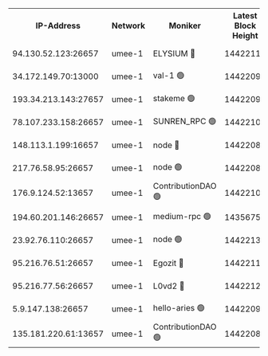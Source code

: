 


<table><tr><th>IP-Address</th><th>Network</th><th>Moniker</th><th>Latest Block Height</th><th>Earliest Block Height</th><th>Catching Up</th><th>Tx Index</th><th>Voting Power</th><th>Scan Time</th></tr><tr><td>94.130.52.123:26657</td><td>umee-1</td><td>ELYSIUM 🔴</td><td>14422118</td><td>3216011</td><td>False</td><td>off</td><td>26972407</td><td>2024-10-26T06:00:38.977535801UTC</td></tr><tr><td>34.172.149.70:13000</td><td>umee-1</td><td>val-1 🟢</td><td>14422098</td><td>12632001</td><td>False</td><td>off</td><td>0</td><td>2024-10-26T05:58:39.363375863UTC</td></tr><tr><td>193.34.213.143:27657</td><td>umee-1</td><td>stakeme 🟢</td><td>14422092</td><td>12950170</td><td>False</td><td>off</td><td>0</td><td>2024-10-26T05:58:06.514154363UTC</td></tr><tr><td>78.107.233.158:26657</td><td>umee-1</td><td>SUNREN_RPC 🟢</td><td>14422105</td><td>13338194</td><td>False</td><td>on</td><td>0</td><td>2024-10-26T05:59:22.135864315UTC</td></tr><tr><td>148.113.1.199:16657</td><td>umee-1</td><td>node 🔴</td><td>14422086</td><td>13570001</td><td>False</td><td>off</td><td>1636217</td><td>2024-10-26T05:57:31.834833687UTC</td></tr><tr><td>217.76.58.95:26657</td><td>umee-1</td><td>node 🟢</td><td>14422082</td><td>13846001</td><td>False</td><td>on</td><td>0</td><td>2024-10-26T05:57:08.008239113UTC</td></tr><tr><td>176.9.124.52:13657</td><td>umee-1</td><td>ContributionDAO 🟢</td><td>14422104</td><td>13924595</td><td>False</td><td>on</td><td>0</td><td>2024-10-26T05:59:11.239796131UTC</td></tr><tr><td>194.60.201.146:26657</td><td>umee-1</td><td>medium-rpc 🟢</td><td>14356751</td><td>13992297</td><td>False</td><td>on</td><td>0</td><td>2024-10-26T05:57:41.105892129UTC</td></tr><tr><td>23.92.76.110:26657</td><td>umee-1</td><td>node 🟢</td><td>14422134</td><td>13999001</td><td>False</td><td>on</td><td>0</td><td>2024-10-26T06:02:11.887123809UTC</td></tr><tr><td>95.216.76.51:26657</td><td>umee-1</td><td>Egozit 🔴</td><td>14422118</td><td>14322118</td><td>False</td><td>off</td><td>38540689</td><td>2024-10-26T06:00:38.513692142UTC</td></tr><tr><td>95.216.77.56:26657</td><td>umee-1</td><td>L0vd2 🔴</td><td>14422126</td><td>14322126</td><td>False</td><td>off</td><td>38319212</td><td>2024-10-26T06:01:25.070069011UTC</td></tr><tr><td>5.9.147.138:26657</td><td>umee-1</td><td>hello-aries 🟢</td><td>14422097</td><td>14419461</td><td>False</td><td>off</td><td>0</td><td>2024-10-26T05:58:33.784345416UTC</td></tr><tr><td>135.181.220.61:13657</td><td>umee-1</td><td>ContributionDAO 🟢</td><td>14422085</td><td>14420221</td><td>False</td><td>off</td><td>0</td><td>2024-10-26T05:57:24.846389810UTC</td></tr></table>